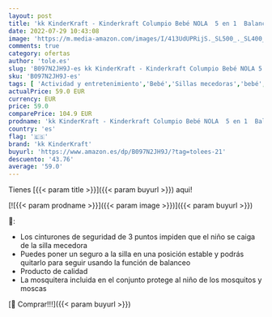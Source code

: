 ```yaml
---
layout: post
title: 'kk KinderKraft - Kinderkraft Columpio Bebé NOLA  5 en 1  Balancín  Silla  Cuna  Amarillo'
date: 2022-07-29 10:43:08
image: 'https://m.media-amazon.com/images/I/413UdUPRijS._SL500_._SL400_.jpg'
comments: true
category: ofertas
author: 'tole.es'
slug: 'B097N2JH9J-es kk KinderKraft - Kinderkraft Columpio Bebé NOLA 5 en 1...'
sku: 'B097N2JH9J-es'
tags: [ 'Actividad y entretenimiento','Bebé','Sillas mecedoras','bebé','kk kinderkraft','🇪🇸', ]
actualPrice: 59.0 EUR
currency: EUR
price: 59.0
comparePrice: 104.9 EUR
prodname: 'kk KinderKraft - Kinderkraft Columpio Bebé NOLA  5 en 1  Balancín  Silla  Cuna  Amarillo'
country: 'es'
flag: '🇪🇸'
brand: 'kk KinderKraft'
buyurl: 'https://www.amazon.es/dp/B097N2JH9J/?tag=tolees-21'
descuento: '43.76'
average: '59.0'
---
```


Tienes [{{< param title >}}]({{< param buyurl >}}) aqui!

[![{{< param prodname >}}]({{< param image >}})]({{< param buyurl >}})

🔎:

- Los cinturones de seguridad de 3 puntos impiden que el niño se caiga de la silla mecedora
- Puedes poner un seguro a la silla en una posición estable y podrás quitarlo para seguir usando la función de balanceo
- Producto de calidad
- La mosquitera incluida en el conjunto protege al niño de los mosquitos y moscas

[🛒 Comprar!!!]({{< param buyurl >}})
